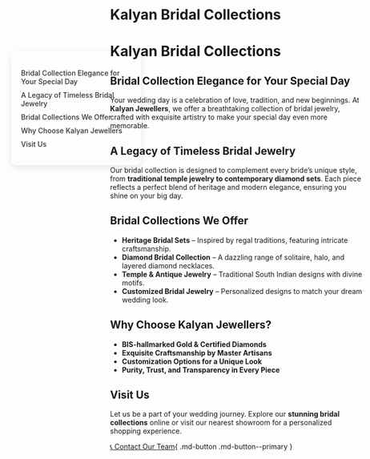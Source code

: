 <style>
/* Light Theme */
[data-md-color-scheme="default"] h1, 
[data-md-color-scheme="default"] h2, 
[data-md-color-scheme="default"] h3, 
[data-md-color-scheme="default"] h4, 
[data-md-color-scheme="default"] h5, 
[data-md-color-scheme="default"] h6 {
    color: purple !important;
}

/* Dark Theme */
[data-md-color-scheme="slate"] h1, 
[data-md-color-scheme="slate"] h2, 
[data-md-color-scheme="slate"] h3, 
[data-md-color-scheme="slate"] h4, 
[data-md-color-scheme="slate"] h5, 
[data-md-color-scheme="slate"] h6 {
    color: yellow !important;
}
</style>

# Kalyan Bridal Collections

<style>
.sidebar {
  position: fixed;
  top: 180px;
  left: 30px;
  width: 220px;
  background-color: none ;
  padding: 20px;
  border-radius: 12px;
  box-shadow: 0 4px 12px rgba(0,0,0,0.1);
  z-index: 1000;
}
.sidebar a {
  display: block;
  margin: 10px 0;
  color: #333;
  text-decoration: none;
  font-weight: 500;
}
.sidebar a:hover {
  color: var(--md-accent-fg-color);
}
.content {
  margin-left: 250px;
}
</style>

<div class="sidebar">
  
  <a href="#bridal-collection-elegance-for-your-special-day">Bridal Collection Elegance for Your Special Day</a>
  <a href="#a-legacy-of-timeless-bridal-jewelry">A Legacy of Timeless Bridal Jewelry</a>
  <a href="#bridal-collections-we-offer">Bridal Collections We Offer</a>
  <a href="#why-choose-kalyan-jewellers">Why Choose Kalyan Jewellers</a>
  <a href="#visit-us">Visit Us</a>
  
</div>

# **Kalyan Bridal Collections**

## **Bridal Collection Elegance for Your Special Day**  

Your wedding day is a celebration of love, tradition, and new beginnings. At **Kalyan Jewellers**, we offer a breathtaking collection of bridal jewelry, crafted with exquisite artistry to make your special day even more memorable.  

## **A Legacy of Timeless Bridal Jewelry**  

Our bridal collection is designed to complement every bride’s unique style, from **traditional temple jewelry to contemporary diamond sets**. Each piece reflects a perfect blend of heritage and modern elegance, ensuring you shine on your big day.  

## **Bridal Collections We Offer**  

- **Heritage Bridal Sets** – Inspired by regal traditions, featuring intricate craftsmanship.  
- **Diamond Bridal Collection** – A dazzling range of solitaire, halo, and layered diamond necklaces.  
- **Temple & Antique Jewelry** – Traditional South Indian designs with divine motifs.  
- **Customized Bridal Jewelry** – Personalized designs to match your dream wedding look.  

## **Why Choose Kalyan Jewellers?**  

- **BIS-hallmarked Gold & Certified Diamonds**  
- **Exquisite Craftsmanship by Master Artisans**  
- **Customization Options for a Unique Look**  
- **Purity, Trust, and Transparency in Every Piece**  

## **Visit Us**  

Let us be a part of your wedding journey. Explore our **stunning bridal collections** online or visit our nearest showroom for a personalized shopping experience.  


[<span class="twemoji">📞</span> Contact Our Team](/about/contact/){ .md-button .md-button--primary }


<style>
/* Slide and highlight heading on hover */
h1:hover,
h2:hover,
h3:hover,
h4:hover,
h5:hover,
h6:hover {
  transform: translateX(4px); /* Slide effect */
  color: var(--md-accent-fg-color); /* Uses your theme's accent */
  text-shadow: 0 0 4px rgba(0, 0, 0, 0.2); /* Soft highlight */
  background: linear-gradient(to right, rgba(255,255,255,0.05), rgba(255,255,255,0)); /* Subtle glow */
  transition: all 0.3s ease-in-out;
  cursor: pointer;
  padding-inline: 4px;
  border-radius: 4px;
}
</style>